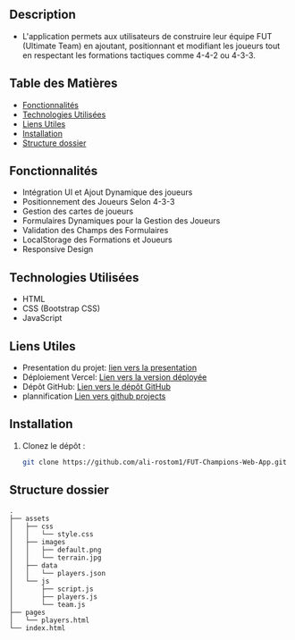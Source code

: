 ## Description
- L'application permets aux utilisateurs de construire leur équipe FUT (Ultimate Team) en ajoutant, positionnant et modifiant les joueurs tout en respectant les formations tactiques comme 4-4-2 ou 4-3-3.

## Table des Matières
- [Fonctionnalités](#fonctionnalités)
- [Technologies Utilisées](#technologies-utilisées)
- [Liens Utiles](#liens-utiles)
- [Installation](#installation)
- [Structure dossier](#Structure-dossier)

## Fonctionnalités
- Intégration UI et Ajout Dynamique des joueurs
- Positionnement des Joueurs Selon 4-3-3
- Gestion des cartes de joueurs
- Formulaires Dynamiques pour la Gestion des Joueurs
- Validation des Champs des Formulaires
- LocalStorage des Formations et Joueurs
- Responsive Design

## Technologies Utilisées
- HTML
- CSS (Bootstrap CSS)
- JavaScript

## Liens Utiles
- Presentation du projet: [lien vers la presentation](https://www.canva.com/design/DAGX38mb96A/wMD8rQ9KaBHb4cGQR5gMDw/edit?utm_content=DAGX38mb96A&utm_campaign=designshare&utm_medium=link2&utm_source=sharebutton)
- Déploiement Vercel: [Lien vers la version déployée](https://fut-champions-web-app.vercel.app/)
- Dépôt GitHub: [Lien vers le dépôt GitHub](https://github.com/ali-rostom1/FUT-Champions-Web-App)
- plannification [Lien vers github projects](https://github.com/users/ali-rostom1/projects/3)

## Installation
1. Clonez le dépôt :
   ```bash
   git clone https://github.com/ali-rostom1/FUT-Champions-Web-App.git

## Structure dossier
```
.
├── assets
│   ├── css
│   │   └── style.css
│   ├── images
│   │   ├── default.png
│   │   └── terrain.jpg
│   ├── data
│   │   └── players.json
│   └── js
│       ├── script.js
│       ├── players.js
│       └── team.js
├── pages
│   └── players.html
└── index.html
```


